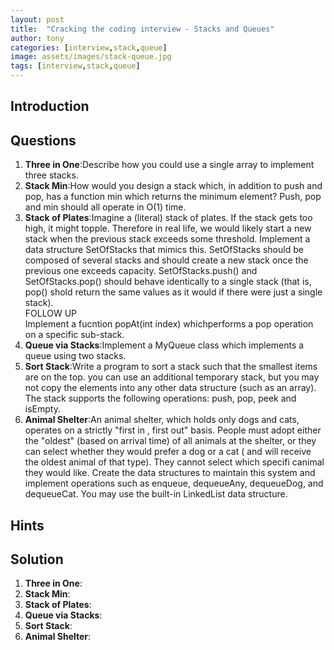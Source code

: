 ```yaml
---
layout: post
title:  "Cracking the coding interview - Stacks and Queues"
author: tony
categories: [interview,stack,queue]
image: assets/images/stack-queue.jpg
tags: [interview,stack,queue]
---
```

## Introduction
## Questions
1. **Three in One**:Describe how you could use a single array to implement three stacks.
2. **Stack Min**:How would you design a stack which, in addition to push and pop, has a function min which returns the minimum element? Push, pop and min should all operate in O(1) time.
3. **Stack of Plates**:Imagine a (literal) stack of plates. If the stack gets too high, it might topple. Therefore in real life, we would likely start a new stack when the previous stack exceeds some threshold. Implement a data structure SetOfStacks that mimics this. SetOfStacks should be composed of several stacks and should create a new stack once the previous one exceeds capacity. SetOfStacks.push() and SetOfStacks.pop() should behave identically to a single stack (that is, pop() shold return the same values as it would if there were just a single stack).  
    FOLLOW UP  
    Implement a fucntion popAt(int index) whichperforms a pop operation on a specific sub-stack.
4. **Queue via Stacks**:Implement a MyQueue class which implements a queue using two stacks.
5. **Sort Stack**:Write a program to sort a stack such that the smallest items are on the top. you can use an additional temporary stack, but you may not copy the elements into any other data structure (such as an array). The stack supports the following operations: push, pop, peek and isEmpty.
6. **Animal Shelter**:An animal shelter, which holds only dogs and cats, operates on a strictly "first in , first out" basis. People must adopt either the "oldest" (based on arrival time) of all animals at the shelter, or they can select whether they would prefer a dog or a cat ( and will receive the oldest animal of that type). They cannot select which specifi canimal they would like. Create the data structures to maintain this system and implement operations such as enqueue, dequeueAny, dequeueDog, and dequeueCat. You may use the built-in LinkedList data structure.
## Hints
## Solution
1. **Three in One**:
2. **Stack Min**:
3. **Stack of Plates**:
4. **Queue via Stacks**:
5. **Sort Stack**:
6. **Animal Shelter**: